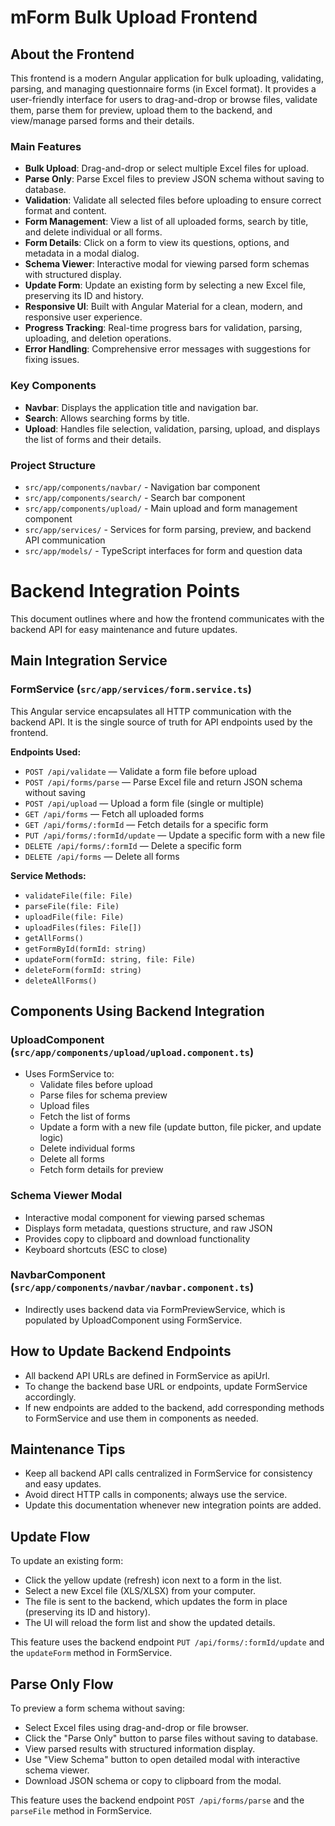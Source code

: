 # mForm Bulk Upload Frontend

## About the Frontend

This frontend is a modern Angular application for bulk uploading, validating, parsing, and managing questionnaire forms (in Excel format). It provides a user-friendly interface for users to drag-and-drop or browse files, validate them, parse them for preview, upload them to the backend, and view/manage parsed forms and their details.

### Main Features
- **Bulk Upload**: Drag-and-drop or select multiple Excel files for upload.
- **Parse Only**: Parse Excel files to preview JSON schema without saving to database.
- **Validation**: Validate all selected files before uploading to ensure correct format and content.
- **Form Management**: View a list of all uploaded forms, search by title, and delete individual or all forms.
- **Form Details**: Click on a form to view its questions, options, and metadata in a modal dialog.
- **Schema Viewer**: Interactive modal for viewing parsed form schemas with structured display.
- **Update Form**: Update an existing form by selecting a new Excel file, preserving its ID and history.
- **Responsive UI**: Built with Angular Material for a clean, modern, and responsive user experience.
- **Progress Tracking**: Real-time progress bars for validation, parsing, uploading, and deletion operations.
- **Error Handling**: Comprehensive error messages with suggestions for fixing issues.

### Key Components
- **Navbar**: Displays the application title and navigation bar.
- **Search**: Allows searching forms by title.
- **Upload**: Handles file selection, validation, parsing, upload, and displays the list of forms and their details.

### Project Structure
- `src/app/components/navbar/` - Navigation bar component
- `src/app/components/search/` - Search bar component
- `src/app/components/upload/` - Main upload and form management component
- `src/app/services/` - Services for form parsing, preview, and backend API communication
- `src/app/models/` - TypeScript interfaces for form and question data

# Backend Integration Points

This document outlines where and how the frontend communicates with the backend API for easy maintenance and future updates.

## Main Integration Service

### FormService (`src/app/services/form.service.ts`)
This Angular service encapsulates all HTTP communication with the backend API. It is the single source of truth for API endpoints used by the frontend.

**Endpoints Used:**
- `POST /api/validate` — Validate a form file before upload
- `POST /api/forms/parse` — Parse Excel file and return JSON schema without saving
- `POST /api/upload` — Upload a form file (single or multiple)
- `GET /api/forms` — Fetch all uploaded forms
- `GET /api/forms/:formId` — Fetch details for a specific form
- `PUT /api/forms/:formId/update` — Update a specific form with a new file
- `DELETE /api/forms/:formId` — Delete a specific form
- `DELETE /api/forms` — Delete all forms

**Service Methods:**
- `validateFile(file: File)`
- `parseFile(file: File)`
- `uploadFile(file: File)`
- `uploadFiles(files: File[])`
- `getAllForms()`
- `getFormById(formId: string)`
- `updateForm(formId: string, file: File)`
- `deleteForm(formId: string)`
- `deleteAllForms()`

## Components Using Backend Integration

### UploadComponent (`src/app/components/upload/upload.component.ts`)
- Uses FormService to:
  - Validate files before upload
  - Parse files for schema preview
  - Upload files
  - Fetch the list of forms
  - Update a form with a new file (update button, file picker, and update logic)
  - Delete individual forms
  - Delete all forms
  - Fetch form details for preview

### Schema Viewer Modal
- Interactive modal component for viewing parsed schemas
- Displays form metadata, questions structure, and raw JSON
- Provides copy to clipboard and download functionality
- Keyboard shortcuts (ESC to close)

### NavbarComponent (`src/app/components/navbar/navbar.component.ts`)
- Indirectly uses backend data via FormPreviewService, which is populated by UploadComponent using FormService.

## How to Update Backend Endpoints
- All backend API URLs are defined in FormService as apiUrl.
- To change the backend base URL or endpoints, update FormService accordingly.
- If new endpoints are added to the backend, add corresponding methods to FormService and use them in components as needed.

## Maintenance Tips
- Keep all backend API calls centralized in FormService for consistency and easy updates.
- Avoid direct HTTP calls in components; always use the service.
- Update this documentation whenever new integration points are added.

## Update Flow

To update an existing form:
- Click the yellow update (refresh) icon next to a form in the list.
- Select a new Excel file (XLS/XLSX) from your computer.
- The file is sent to the backend, which updates the form in place (preserving its ID and history).
- The UI will reload the form list and show the updated details.

This feature uses the backend endpoint `PUT /api/forms/:formId/update` and the `updateForm` method in FormService.

## Parse Only Flow

To preview a form schema without saving:
- Select Excel files using drag-and-drop or file browser.
- Click the "Parse Only" button to parse files without saving to database.
- View parsed results with structured information display.
- Use "View Schema" button to open detailed modal with interactive schema viewer.
- Download JSON schema or copy to clipboard from the modal.

This feature uses the backend endpoint `POST /api/forms/parse` and the `parseFile` method in FormService.

